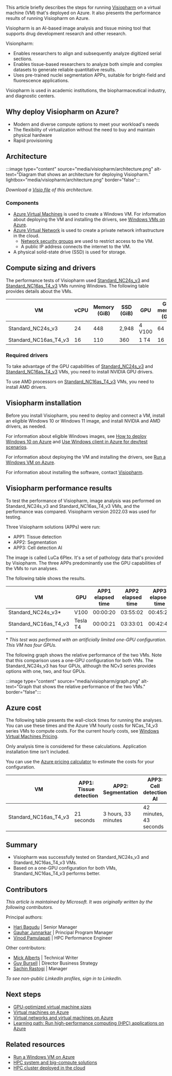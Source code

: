 This article briefly describes the steps for running [Visiopharm](https://visiopharm.com) on a virtual machine (VM) that's deployed on Azure. It also presents the performance results of running Visiopharm on Azure.

Visiopharm is an AI-based image analysis and tissue mining tool that supports drug development research and other research.  

Visionpharm:

- Enables researchers to align and subsequently analyze digitized serial sections. 
- Enables tissue-based researchers to analyze both simple and complex datasets to generate reliable quantitative results.
- Uses pre-trained nuclei segmentation APPs, suitable for bright-field and fluorescence applications.

Visiopharm is used in academic institutions, the biopharmaceutical industry, and diagnostic centers.

## Why deploy Visiopharm on Azure?

- Modern and diverse compute options to meet your workload's needs
- The flexibility of virtualization without the need to buy and maintain physical hardware
- Rapid provisioning

## Architecture

:::image type="content" source="media/visiopharm/architecture.png" alt-text="Diagram that shows an architecture for deploying Visiopharm." lightbox="media/visiopharm/architecture.png" border="false":::

*Download a [Visio file](https://arch-center.azureedge.net/visiopharm.vsdx) of this
architecture.*

### Components

- [Azure Virtual Machines](https://azure.microsoft.com/services/virtual-machines) is
    used to create a Windows VM. For information about deploying the VM and installing the drivers, see [Windows VMs on Azure](../../reference-architectures/n-tier/windows-vm.yml).
- [Azure Virtual Network](https://azure.microsoft.com/services/virtual-network) is
    used to create a private network infrastructure in the cloud.
  - [Network security groups](/azure/virtual-network/network-security-groups-overview) are used to restrict access to the VM.  
  - A public IP address connects the internet to the VM.
- A physical solid-state drive (SSD) is used for storage.

## Compute sizing and drivers

The performance tests of Visiopharm used [Standard_NC24s_v3](/azure/virtual-machines/ncv3-series) and [Standard_NC16as_T4_v3](/azure/virtual-machines/nct4-v3-series) VMs running Windows. The following table provides details about the VMs.

|VM |	vCPU|	Memory (GiB)|	SSD (GiB)|	GPU	|GPU memory (GiB)|	Maximum data disks|
|-|-|-|-|-|-|-|
|Standard_NC24s_v3	|24|	448|	2,948|	4 V100|	64|	32|
|Standard_NC16as_T4_v3|	16|	110|	360|	1 T4|	16	|32|

### Required drivers

To take advantage of the GPU capabilities of [Standard_NC24s_v3](/azure/virtual-machines/ncv3-series) and [Standard_NC16as_T4_v3](/azure/virtual-machines/nct4-v3-series) VMs, you need to install NVIDIA GPU drivers.

To use AMD processors on [Standard_NC16as_T4_v3](/azure/virtual-machines/nct4-v3-series) VMs, you need to install AMD drivers.

## Visiopharm installation

Before you install Visiopharm, you need to deploy and connect a VM, install an eligible Windows 10 or Windows 11 image, and install NVIDIA and AMD drivers, as needed.

For information about eligible Windows images, see [How to deploy Windows 10 on Azure](/azure/virtual-machines/windows/windows-desktop-multitenant-hosting-deployment) and [Use Windows client in Azure for dev/test scenarios](/azure/virtual-machines/windows/client-images).

For information about deploying the VM and installing the drivers, see [Run a Windows VM on Azure](../../reference-architectures/n-tier/windows-vm.yml).

For information about installing the software, contact [Visiopharm](https://visiopharm.com). 

## Visiopharm performance results

To test the performance of Visiopharm, image analysis was performed on Standard_NC24s_v3 and Standard_NC16as_T4_v3 VMs, and the performance was compared. Visiopharm version 2022.03 was used for testing. 

Three Visiopharm solutions (APPs) were run: 

- APP1: Tissue detection
- APP2: Segmentation
- APP3: Cell detection AI 

The image is called LuCa 6Plex. It's a set of pathology data that's provided by Visiopharm. The three APPs predominantly use the GPU capabilities of the VMs to run analyses.

The following table shows the results.

|VM | GPU| APP1 elapsed time|APP2 elapsed time| APP3 elapsed time|
|-|-|-|-|-|
|Standard_NC24s_v3*|V100|00:00:20|03:55:02|00:45:21|
|Standard_NC16as_T4_v3|Tesla T4|00:00:21|03:33:01|00:42:43|

\* *This test was performed with an artificially limited one-GPU configuration. This VM has four GPUs.*

The following graph shows the relative performance of the two VMs. Note that this comparison uses a one-GPU configuration for both VMs. The Standard_NC24s_v3 has four GPUs, although the NCv3 series provides options with one, two, and four GPUs.

:::image type="content" source="media/visiopharm/graph.png" alt-text="Graph that shows the relative performance of the two VMs." border="false":::

## Azure cost

The following table presents the wall-clock times for running the analyses. You can use these times and the Azure VM hourly costs for NCas_T4_v3 series VMs to compute costs. For the current hourly costs, see [Windows Virtual Machines Pricing](https://azure.microsoft.com/pricing/details/virtual-machines/windows/#pricing).

Only analysis time is considered for these calculations. Application installation time isn't included.

You can use the [Azure pricing calculator](https://azure.microsoft.com/pricing/calculator) to estimate the costs for your configuration.

|VM |		APP1: Tissue detection	|APP2: Segmentation|	APP3: Cell detection AI|
|-|-|-|-|
|Standard_NC16as_T4_v3|		21 seconds	|3 hours, 33 minutes|	42 minutes, 43 seconds|

## Summary

- Visiopharm was successfully tested on Standard_NC24s_v3 and Standard_NC16as_T4_v3 VMs.
- Based on a one-GPU configuration for both VMs, Standard_NC16as_T4_v3 performs better. 

## Contributors

*This article is maintained by Microsoft. It was originally written by
the following contributors.*

Principal authors:

-   [Hari Bagudu](https://www.linkedin.com/in/hari-bagudu-88732a19) |
    Senior Manager
-   [Gauhar Junnarkar](https://www.linkedin.com/in/gauharjunnarkar) |
    Principal Program Manager
-   [Vinod Pamulapati](https://www.linkedin.com/in/vinod-reddy-20481a104) |
    HPC Performance Engineer

Other contributors:

-   [Mick Alberts](https://www.linkedin.com/in/mick-alberts-a24a1414) |
    Technical Writer
-   [Guy Bursell](https://www.linkedin.com/in/guybursell) | Director
    Business Strategy
-   [Sachin Rastogi](https://www.linkedin.com/in/sachin-rastogi-907a3b5) |
    Manager

*To see non-public LinkedIn profiles, sign in to LinkedIn.*

## Next steps

- [GPU-optimized virtual machine sizes](/azure/virtual-machines/sizes-gpu)
- [Virtual machines on Azure](/azure/virtual-machines/overview)
- [Virtual networks and virtual machines on Azure](/azure/virtual-network/network-overview)
- [Learning path: Run high-performance computing (HPC) applications on Azure](/learn/paths/run-high-performance-computing-applications-azure)

## Related resources

- [Run a Windows VM on Azure](../../reference-architectures/n-tier/windows-vm.yml)
- [HPC system and big-compute solutions](../../solution-ideas/articles/big-compute-with-azure-batch.yml)
- [HPC cluster deployed in the cloud](../../solution-ideas/articles/hpc-cluster.yml)